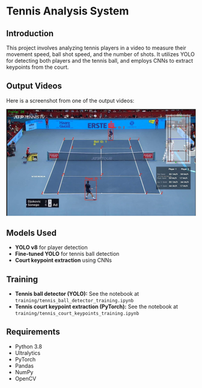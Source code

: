 
# Tennis Analysis System

## Introduction
This project involves analyzing tennis players in a video to measure their movement speed, ball shot speed, and the number of shots. It utilizes YOLO for detecting both players and the tennis ball, and employs CNNs to extract keypoints from the court.

## Output Videos
Here is a screenshot from one of the output videos:

![Screenshot](output_videos/screenshot.jpeg)

## Models Used
- **YOLO v8** for player detection
- **Fine-tuned YOLO** for tennis ball detection
- **Court keypoint extraction** using CNNs

## Training
- **Tennis ball detector (YOLO):** See the notebook at `training/tennis_ball_detector_training.ipynb`
- **Tennis court keypoint extraction (PyTorch):** See the notebook at `training/tennis_court_keypoints_training.ipynb`

## Requirements
- Python 3.8
- Ultralytics
- PyTorch
- Pandas
- NumPy
- OpenCV

